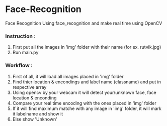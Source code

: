 # Face-Recognition
Face Recognition Using face_recognition and make real time using OpenCV

### Instruction :

1. First put all the images in 'img' folder with their name (for ex. rutvik.jpg)
2. Run main.py

### Workflow : 

1. First of all, it will load all images placed in 'img' folder
2. Find thier location & encondings and label name (classname) and put in respective array
3. Using opencv by your webcam it will detect your/unknown face, face location & enconding
4. Compare your real time encoding with the ones placed in 'img' folder
5. If it will find maximum matche with any image in 'img' folder, it will mark it labelname and show it
6. Else show 'Unknown'
